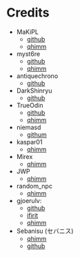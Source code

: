 Credits
======

- MaKiPL
  - [github](https://github.com/MaKiPL)
  - [qhimm](https://forums.qhimm.com/index.php?action=profile;u=23937)
- myst6re
  - [github](https://github.com/myst6re)
  - [qhimm](https://forums.qhimm.com/index.php?action=profile;u=4778)
- antiquechrono
  - [github](https://github.com/antiquechrono)
- DarkShinryu
  - [github](https://github.com/DarkShinryu)
- TrueOdin
  - [github](https://github.com/julianxhokaxhiu)
  - [qhimm](https://forums.qhimm.com/index.php?action=profile;u=31045)
- niemasd
  - [githum](https://github.com/niemasd/PyFF7)
- kaspar01
  - [qhimm](https://forums.qhimm.com/index.php?action=profileu=11468)
- Mirex
  - [qhimm](https://forums.qhimm.com/index.php?action=profile;u=171)
- JWP
  - [qhimm](https://forums.qhimm.com/index.php?action=profile;u=3772)
- random_npc
  - [qhimm](https://forums.qhimm.com/index.php?action=profile;u=8248)
- gjoerulv:
  - [github](https://github.com/gjoerulv)
  - [ifirit](https://sourceforge.net/u/gjoerulv/profile/)
  - [qhimm](https://forums.qhimm.com/index.php?action=profile;u=3668)
- Sebanisu (セバニス)
  - [qhimm](https://forums.qhimm.com/index.php?action=profile;u=22866)
  - [github](https://github.com/Sebanisu)